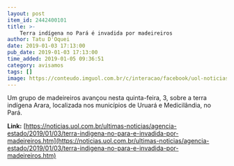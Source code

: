 ```yaml
---
layout: post
item_id: 2442400101
title: >-
    Terra indígena no Pará é invadida por madeireiros
author: Tatu D'Oquei
date: 2019-01-03 17:13:00
pub_date: 2019-01-03 17:13:00
time_added: 2019-01-05 09:36:51
category: avisamos
tags: []
image: https://conteudo.imguol.com.br/c/interacao/facebook/uol-noticias-600px.jpg
---
```


Um grupo de madeireiros avançou nesta quinta-feira, 3, sobre a terra indígena Arara, localizada nos municípios de Uruará e Medicilândia, no Pará.

**Link:** [https://noticias.uol.com.br/ultimas-noticias/agencia-estado/2019/01/03/terra-indigena-no-para-e-invadida-por-madeireiros.htm](https://noticias.uol.com.br/ultimas-noticias/agencia-estado/2019/01/03/terra-indigena-no-para-e-invadida-por-madeireiros.htm)

